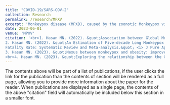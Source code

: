 ```yaml
---
title: "COVID-19/SARS-COV-2"
collection: Research
permalink: /research/MPXV
excerpt: 'Monkeypox disease (MPXD), caused by the zoonotic Monkeypox virus (MPXV), has spread globally, yet its relationship with climatic changes remains unstudied. Understanding the impact of meteorological factors such as temperature, precipitation, humidity, dew point, wind speed, and surface pressure on MPXV transmission is crucial. This study explores changes in MPXV cases over time and assesses how these meteorological variables may influence outbreaks (1). On July 23, 2022, the World Health Organization (WHO) declared MPXD a global health emergency. A systematic review and meta-analysis of MPXD from 1970-2022 revealed an overall case fatality rate (CFR) and identified a potential increased risk for obese patients, though this study has limitations (2). Despite the WHO's withdrawal of the global health concern after a year, future cases may still arise, particularly among obese individuals (3). Additionally, countries with high Global Health Security Index (GHSI) scores showed a positive correlation with MPX cases and fatalities, suggesting the need for better health coverage and revised GHSI indicators (4).'
date: 2023-06-01
venue: 'MPXV'
citation: '<br>1. Hasan MN. (2022). &quot;Association between Global Monkeypox Cases and Meteorological Factors.&quot; <i> IJERPH </i>. https://doi.org/10.3390/ijerph192315638 . <br> 
2. Hasan MN. (2022). &quot;An Estimation of Five-decade Long Monkeypox Case
Fatality Rate: Systematic Review and Meta-analysis.&quot; <i> J Pure Appl Microbiol</i>.  https://doi.org/10.22207/JPAM.16.SPL1.16. <br> 
3. Hasan MN. (2023). &quot;Nexus between monkeypox and obesity: improved precautions and vigilance for obese patients.&quot; <i>International Journal of Surgery: Global Health</i>. https://doi.org/10.1097/GH9.0000000000000222.
<br>4. Hasan MN. (2023). &quot;Exploring the relationship between the Global Health Security Index and monkeypox: an analysis of preparedness and response capacities.&quot; <i>J International Journal of Surgery: Global Health</i>. https://doi.org/10.1097/GH9.0000000000000229. <br>'
---
```


The contents above will be part of a list of publications, if the   user clicks the link for the publication than the contents of section will be rendered as a full page, allowing you to provide more information about the paper for the reader. When publications are displayed as a single page, the contents of the above "citation" field will automatically be included below this section in a smaller font.
